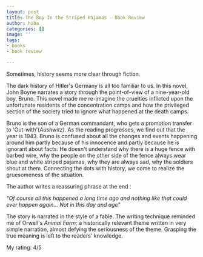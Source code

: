 ```yaml
---
layout: post
title: The Boy In the Striped Pajamas - Book Review
author: hiba
categories: []
image: ''
tags:
- books
- book review

---
```

Sometimes, history seems more clear through fiction.

The dark history of Hitler's Germany is all too familiar to us. In this novel, John Boyne narrates a story through the point-of-view of a nine-year-old boy, Bruno. This novel made me re-imagine the cruelties inflicted upon the unfortunate residents of the concentration camps and how the privileged section of the society tried to ignore what happened at the death camps.

Bruno is the son of a German commandant, who gets a promotion transfer to 'Out-with'(_Aushwitz)_. As the reading progresses, we find out that the year is 1943. Bruno is confused about all the changes and events happening around him partly because of his innocence and partly because he is ignorant about facts. He doesn't understand why there is a huge fence with barbed wire, why the people on the other side of the fence always wear blue and white striped pajamas, why they are always sad, why the soldiers shout at them. Connecting the dots with history, we come to realize the gruesomeness of the situation.

The author writes a reassuring phrase at the end :

_"Of course all this happened a long time ago and nothing like that could ever happen again... Not in this day and age"_

The story is narrated in the style of a fable. The writing technique reminded me of Orwell's _Animal Farm;_ a historically relevant theme written in very simple narration, almost defying the seriousness of the theme. Grasping the true meaning is left to the readers' knowledge.

My rating: 4/5